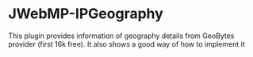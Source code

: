 # JWebMP-IPGeography
This plugin provides information of geography details from GeoBytes provider (first 16k free). It also shows a good way of how to implement it
